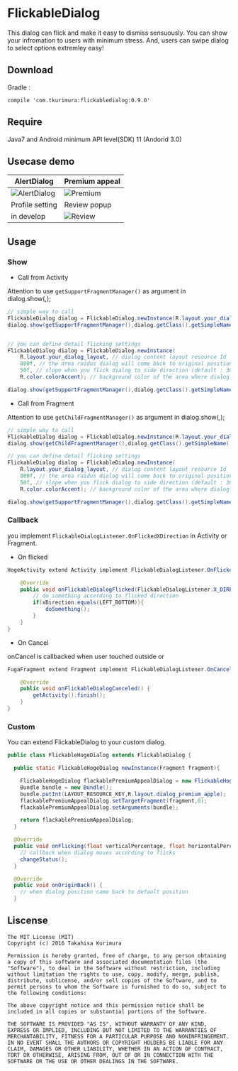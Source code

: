 # FlickableDialog
	
This dialog can flick and make it easy to dismiss sensuously.
You can show your infromation to users with minimum stress.
And, users can swipe dialog to select options extremley easy!

## Download 

Gradle : 

```
compile 'com.tkurimura:flickabledialog:0.9.0'
```

## Require

Java7 and Android minimum API level(SDK) 11 (Andorid 3.0)

## Usecase demo 

|AlertDialog|Premium appeal|
|---|---|
|![AlertDialog](https://github.com/t-kurimura/flickabledialog/blob/master/alert_dialog.gif)|![Premium](https://github.com/t-kurimura/flickabledialog/blob/master/premium_appeal.gif)|
|Profile setting|Review popup|
|in develop|![Review](https://github.com/t-kurimura/flickabledialog/blob/master/review_popup.gif)|


## Usage

### Show

* Call from Activity

Attention to use `getSupportFragmentManager()` as argument in dialog.show(,);

```java
// simple way to call
FlickableDialog dialog = FlickableDialog.newInstance(R.layout.your_dialog_layout);
dialog.show(getSupportFragmentManager(),dialog.getClass().getSimpleName());
```

```java

// you can define detail flicking settings 
FlickableDialog dialog = FlickableDialog.newInstance(
	R.layout.your_dialog_layout, // dialog content layout resource Id
	800f, // the area raidus dialog will come back to original position (default : 700f)
	50f, // slope when you flick dialog to side direction (default : 30f)
	R.color.colorAccent); // background color of the area where dialog dismiss if you touch

dialog.show(getSupportFragmentManager(),dialog.getClass().getSimpleName()); 

```

* Call from Fragment

Attention to use `getChildFragmentManager()` as argument in dialog.show(,);

```java
// simple way to call
FlickableDialog dialog = FlickableDialog.newInstance(R.layout.your_dialog_layout);
dialog.show(getChildFragmentManager(),dialog.getClass().getSimpleName());
```

```java
// you can define detail flicking settings 
FlickableDialog dialog = FlickableDialog.newInstance(
	R.layout.your_dialog_layout, // dialog content layout resource Id
	800f, // the area raidus dialog will come back to original position (default : 700f)
	50f, // slope when you flick dialog to side direction (default : 30f)
	R.color.colorAccent); // background color of the area where dialog dismiss if you touch

dialog.show(getSupportFragmentManager(),dialog.getClass().getSimpleName());
```

### Callback

you implement `FlickableDialogListener.OnFlickedXDirection` in Activity or Fragment.

* On flicked

```java
HogeActivity extend Activity implement FlickableDialogListener.OnFlickedXDirection{

	@Override 
	public void onFlickableDialogFlicked(FlickableDialogListener.X_DIRECTION xDirection) {
		// do something according to flicked direction
		if(xDirection.equals(LEFT_BOTTOM)){
			doSomething();
		}
	}
}
```

* On Cancel

onCancel is callbacked when user touched outside or 

```java
FugaFragment extend Fragment implement FlickableDialogListener.OnCanceled{

	@Override 
	public void onFlickableDialogCanceled() {
		getActivity().finish();
	}
}
```

### Custom

You can extend FlickableDialog to your custom dialog.

```java
public class FlickableHogeDialog extends FlickableDialog {

  public static FlickableHogeDialog newInstance(Fragment fragment){

    FlickableHogeDialog flackablePremiumAppealDialog = new FlickableHogeDialog();
    Bundle bundle = new Bundle();
    bundle.putInt(LAYOUT_RESOURCE_KEY,R.layout.dialog_premium_apple);
    flackablePremiumAppealDialog.setTargetFragment(fragment,0);
    flackablePremiumAppealDialog.setArguments(bundle);

    return flackablePremiumAppealDialog;
  }

  @Override
  public void onFlicking(float verticalPercentage, float horizontalPercentage) {
  	// callback when dialog moves according to flicks
  	changeStatus();
  }

  @Override
  public void onOriginBack() {
  	// when dialog position came back to default position
  }
```


## Liscense

```
The MIT License (MIT)
Copyright (c) 2016 Takahisa Kurimura

Permission is hereby granted, free of charge, to any person obtaining a copy of this software and associated documentation files (the "Software"), to deal in the Software without restriction, including without limitation the rights to use, copy, modify, merge, publish, distribute, sublicense, and/or sell copies of the Software, and to permit persons to whom the Software is furnished to do so, subject to the following conditions:

The above copyright notice and this permission notice shall be included in all copies or substantial portions of the Software.

THE SOFTWARE IS PROVIDED "AS IS", WITHOUT WARRANTY OF ANY KIND, EXPRESS OR IMPLIED, INCLUDING BUT NOT LIMITED TO THE WARRANTIES OF MERCHANTABILITY, FITNESS FOR A PARTICULAR PURPOSE AND NONINFRINGEMENT. IN NO EVENT SHALL THE AUTHORS OR COPYRIGHT HOLDERS BE LIABLE FOR ANY CLAIM, DAMAGES OR OTHER LIABILITY, WHETHER IN AN ACTION OF CONTRACT, TORT OR OTHERWISE, ARISING FROM, OUT OF OR IN CONNECTION WITH THE SOFTWARE OR THE USE OR OTHER DEALINGS IN THE SOFTWARE.

```